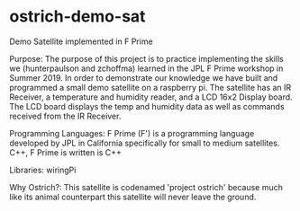 # ostrich-demo-sat
Demo Satellite implemented in F Prime

Purpose:
The purpose of this project is to practice implementing the skills we (hunterpaulson and zchoffma) learned in the JPL F Prime workshop in Summer 2019. 
In order to demonstrate our knowledge we have built and programmed a small demo satellite on a raspberry pi. The satellite has an IR Receiver, a temperature and humidity reader, and a LCD 16x2 Display board. The LCD board displays the temp and humidity data as well as commands received from the IR Receiver.  

Programming Languages:
F Prime (F') is a programming language developed by JPL in California specifically for small to medium satellites.
C++, F Prime is written is C++ 

Libraries:
wiringPi

Why Ostrich?:
This satellite is codenamed 'project ostrich' because much like its animal counterpart this satellite will never leave the ground.